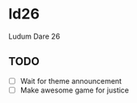 ld26
====

Ludum Dare 26

TODO
----
- [ ] Wait for theme announcement
- [ ] Make awesome game for justice
